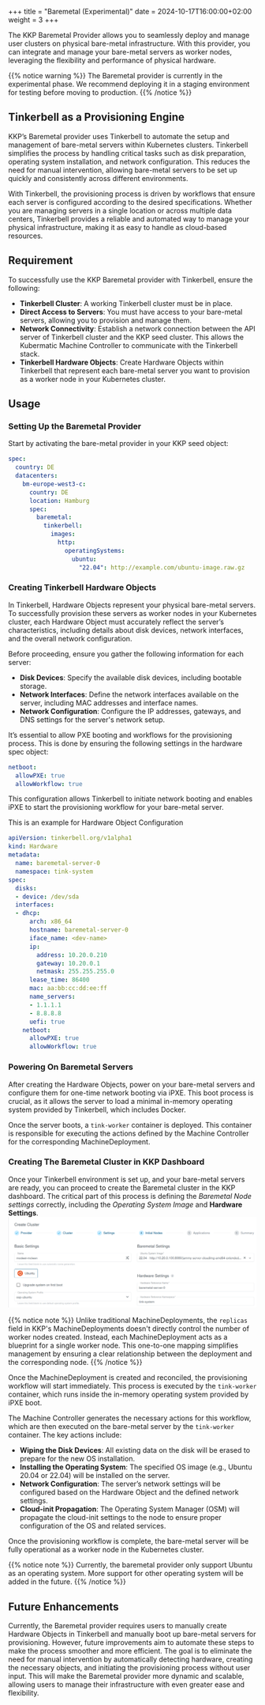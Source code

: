 +++
title = "Baremetal (Experimental)"
date = 2024-10-17T16:00:00+02:00
weight = 3
+++

The KKP Baremetal Provider allows you to seamlessly deploy and manage user clusters on physical bare-metal infrastructure. With this provider, you can integrate and manage your bare-metal servers as worker nodes, leveraging the flexibility and performance of physical hardware.

{{% notice warning %}}
The Baremetal provider is currently in the experimental phase. We recommend deploying it in a staging environment for testing before moving to production.
{{% /notice %}}

## Tinkerbell as a Provisioning Engine

KKP’s Baremetal provider uses Tinkerbell to automate the setup and management of bare-metal servers within Kubernetes clusters. Tinkerbell simplifies the process by handling critical tasks such as disk preparation, operating system installation, and network configuration. This reduces the need for manual intervention, allowing bare-metal servers to be set up quickly and consistently across different environments.

With Tinkerbell, the provisioning process is driven by workflows that ensure each server is configured according to the desired specifications. Whether you are managing servers in a single location or across multiple data centers, Tinkerbell provides a reliable and automated way to manage your physical infrastructure, making it as easy to handle as cloud-based resources.

## Requirement
To successfully use the KKP Baremetal provider with Tinkerbell, ensure the following:

* **Tinkerbell Cluster**: A working Tinkerbell cluster must be in place.
* **Direct Access to Servers**: You must have access to your bare-metal servers, allowing you to provision and manage them.
* **Network Connectivity**: Establish a network connection between the API server of Tinkerbell cluster and the KKP seed cluster. This allows the Kubermatic Machine Controller to communicate with the Tinkerbell stack.
* **Tinkerbell Hardware Objects**: Create Hardware Objects within Tinkerbell that represent each bare-metal server you want to provision as a worker node in your Kubernetes cluster.

## Usage

### Setting Up the Baremetal Provider

Start by activating the bare-metal provider in your KKP seed object:

```yaml
spec:
  country: DE
  datacenters:
    bm-europe-west3-c:
      country: DE
      location: Hamburg
      spec:
        baremetal:
          tinkerbell:
            images:
              http:
                operatingSystems:
                  ubuntu:
                    "22.04": http://example.com/ubuntu-image.raw.gz
```

### Creating Tinkerbell Hardware Objects 

In Tinkerbell, Hardware Objects represent your physical bare-metal servers. To successfully provision these servers as worker nodes in your Kubernetes cluster, each Hardware Object must accurately reflect the server’s characteristics, including details about disk devices, network interfaces, and the overall network configuration.

Before proceeding, ensure you gather the following information for each server:

* **Disk Devices**: Specify the available disk devices, including bootable storage.
* **Network Interfaces**: Define the network interfaces available on the server, including MAC addresses and interface names.
* **Network Configuration**: Configure the IP addresses, gateways, and DNS settings for the server's network setup.

It’s essential to allow PXE booting and workflows for the provisioning process. This is done by ensuring the following settings in the hardware spec object:

```yaml
netboot:
  allowPXE: true
  allowWorkflow: true
```

This configuration allows Tinkerbell to initiate network booting and enables iPXE to start the provisioning workflow for your bare-metal server.

This is an example for Hardware Object Configuration
```yaml
apiVersion: tinkerbell.org/v1alpha1
kind: Hardware
metadata:
  name: baremetal-server-0
  namespace: tink-system
spec:
  disks:
  - device: /dev/sda
  interfaces:
  - dhcp:
      arch: x86_64
      hostname: baremetal-server-0
      iface_name: <dev-name>
      ip:
        address: 10.20.0.210
        gateway: 10.20.0.1
        netmask: 255.255.255.0
      lease_time: 86400
      mac: aa:bb:cc:dd:ee:ff
      name_servers:
      - 1.1.1.1
      - 8.8.8.8
      uefi: true
    netboot:
      allowPXE: true
      allowWorkflow: true
```

### Powering  On Baremetal Servers 

After creating the Hardware Objects, power on your bare-metal servers and configure them for one-time network booting via iPXE. This boot process is crucial, as it allows the server to load a minimal in-memory operating system provided by Tinkerbell, which includes Docker.

Once the server boots, a `tink-worker` container is deployed. This container is responsible for executing the actions defined by the Machine Controller for the corresponding MachineDeployment.

### Creating The Baremetal Cluster in KKP Dashboard

Once your Tinkerbell environment is set up, and your bare-metal servers are ready, you can proceed to create the Baremetal cluster in the KKP dashboard. The critical part of this process is defining the *Baremetal Node settings* correctly, including the *Operating System Image* and **Hardware Settings**.
![Baremetal Machine Deployment](./baremetal-machine-initial-node.png.png?classes=shadow,border "Baremetal Machine Deployment")

{{% notice note %}}
Unlike traditional MachineDeployments, the `replicas` field in KKP's MachineDeployments doesn't directly control the number of worker nodes created.
Instead, each MachineDeployment acts as a blueprint for a single worker node. This one-to-one mapping simplifies management by ensuring a
clear relationship between the deployment and the corresponding node.
{{% /notice %}}

Once the MachineDeployment is created and reconciled, the provisioning workflow will start immediately. This process is executed by the `tink-worker` container, which runs inside the in-memory operating system provided by iPXE boot.

The Machine Controller generates the necessary actions for this workflow, which are then executed on the bare-metal server by the `tink-worker` container. The key actions include:

* **Wiping the Disk Devices**: All existing data on the disk will be erased to prepare for the new OS installation.
* **Installing the Operating System**: The specified OS image (e.g., Ubuntu 20.04 or 22.04) will be installed on the server.
* **Network Configuration**: The server’s network settings will be configured based on the Hardware Object and the defined network settings.
* **Cloud-init Propagation**: The Operating System Manager (OSM) will propagate the cloud-init settings to the node to ensure proper configuration of the OS and related services.

Once the provisioning workflow is complete, the bare-metal server will be fully operational as a worker node in the Kubernetes cluster.

{{% notice note %}}
Currently, the baremetal provider only support Ubuntu as an operating system. More support for other operating system will be added in the future.
{{% /notice %}}

## Future Enhancements

Currently, the Baremetal provider requires users to manually create Hardware Objects in Tinkerbell and manually boot up bare-metal servers for provisioning. However, future improvements aim to automate these steps to make the process smoother and more efficient. The goal is to eliminate the need for manual intervention by automatically detecting hardware, creating the necessary objects, and initiating the provisioning process without user input. This will make the Baremetal provider more dynamic and scalable, allowing users to manage their infrastructure with even greater ease and flexibility.